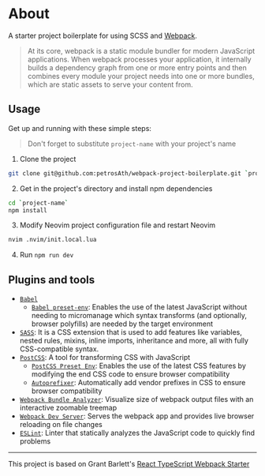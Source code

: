 # About

A starter project boilerplate for using SCSS and
[Webpack](https://webpack.js.org/).

> At its core, webpack is a static module bundler for modern JavaScript
> applications. When webpack processes your application, it internally builds a
> dependency graph from one or more entry points and then combines every module
> your project needs into one or more bundles, which are static assets to serve
> your content from.

## Usage

Get up and running with these simple steps:

> Don't forget to substitute `project-name` with your project's name

1. Clone the project

```bash
git clone git@github.com:petrosAth/webpack-project-boilerplate.git `project-name`
```

2. Get in the project's directory and install npm dependencies

```bash
cd `project-name`
npm install
```

3. Modify Neovim project configuration file and restart Neovim

```bash
nvim .nvim/init.local.lua
```

4. Run `npm run dev`

## Plugins and tools

- [`Babel`](https://github.com/babel/babel)
  - [`Babel preset-env`](https://babeljs.io/docs/babel-preset-env.html): Enables
    the use of the latest JavaScript without needing to micromanage which syntax
    transforms (and optionally, browser polyfills) are needed by the target
    environment
- [`SASS`](https://sass-lang.com/): It is a CSS extension that is used to add
  features like variables, nested rules, mixins, inline imports, inheritance and
  more, all with fully CSS-compatible syntax.
- [`PostCSS`](https://postcss.org/): A tool for transforming CSS with JavaScript
  - [`PostCSS Preset Env`](https://github.com/csstools/postcss-plugins/tree/main/plugin-packs/postcss-preset-env):
    Enables the use of the latest CSS features by modifying the end CSS code to
    ensure browser compatibility
  - [`Autoprefixer`](https://github.com/postcss/autoprefixer): Automatically add
    vendor prefixes in CSS to ensure browser compatibility
- [`Webpack Bundle Analyzer`](https://github.com/webpack-contrib/webpack-bundle-analyzer):
  Visualize size of webpack output files with an interactive zoomable treemap
- [`Webpack Dev Server`](https://github.com/webpack/webpack-dev-server): Serves
  the webpack app and provides live browser reloading on file changes
- [`ESLint`](https://eslint.org): Linter that statically analyzes the JavaScript
  code to quickly find problems

---

This project is based on Grant Barlett's
[React TypeScript Webpack Starter](https://github.com/GrantBartlett/react-typescript-webpack-starter)
